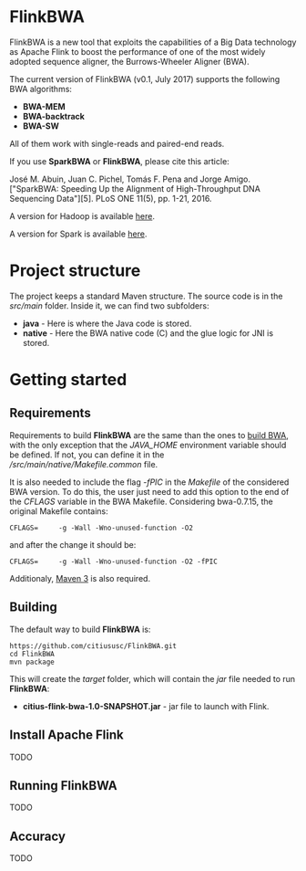 # FlinkBWA
FlinkBWA is a new tool that exploits the capabilities of a Big Data technology as Apache Flink to boost the performance of one of the most widely adopted sequence aligner, the Burrows-Wheeler Aligner (BWA).

The current version of FlinkBWA (v0.1, July 2017) supports the following BWA algorithms:

* **BWA-MEM**
* **BWA-backtrack**
* **BWA-SW**

All of them work with single-reads and paired-end reads.

If you use **SparkBWA** or **FlinkBWA**, please cite this article:

José M. Abuin, Juan C. Pichel, Tomás F. Pena and Jorge Amigo. ["SparkBWA: Speeding Up the Alignment of High-Throughput DNA Sequencing Data"][5]. PLoS ONE 11(5), pp. 1-21, 2016.

A version for Hadoop is available [here](https://github.com/citiususc/BigBWA).

A version for Spark is available [here](https://github.com/citiususc/SparkBWA).


# Project structure
The project keeps a standard Maven structure. The source code is in the *src/main* folder. Inside it, we can find two subfolders:

* **java** - Here is where the Java code is stored.
* **native** - Here the BWA native code (C) and the glue logic for JNI is stored.

# Getting started

## Requirements
Requirements to build **FlinkBWA** are the same than the ones to [build BWA](https://github.com/lh3/bwa/blob/master/README.md), with the only exception that the *JAVA_HOME* environment variable should be defined. If not, you can define it in the */src/main/native/Makefile.common* file. 

It is also needed to include the flag *-fPIC* in the *Makefile* of the considered BWA version. To do this, the user just need to add this option to the end of the *CFLAGS* variable in the BWA Makefile. Considering bwa-0.7.15, the original Makefile contains:

	CFLAGS=		-g -Wall -Wno-unused-function -O2

and after the change it should be:

	CFLAGS=		-g -Wall -Wno-unused-function -O2 -fPIC

Additionaly, [Maven 3](https://maven.apache.org/install.html) is also required.

## Building
The default way to build **FlinkBWA** is:

	https://github.com/citiususc/FlinkBWA.git
	cd FlinkBWA
	mvn package

This will create the *target* folder, which will contain the *jar* file needed to run **FlinkBWA**:

* **citius-flink-bwa-1.0-SNAPSHOT.jar** - jar file to launch with Flink.

## Install Apache Flink

TODO

## Running FlinkBWA

TODO

## Accuracy

TODO
